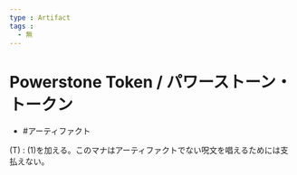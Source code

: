 ```yaml
---
type : Artifact
tags : 
  - 無
---
```

# Powerstone Token / パワーストーン・トークン

* #アーティファクト

(T) : (1)を加える。このマナはアーティファクトでない呪文を唱えるためには支払えない。

